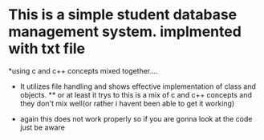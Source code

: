 # This is a simple student database management system. implmented with txt file

*using c and c++ concepts mixed together....
* It utilizes file handling and shows effective implementation of class and objects. 
** or at least it trys to this is a mix of c and c++ concepts and they don't mix well(or rather i havent been able to get it working) 

* again this does not work properly so if you are gonna look at the code just be aware
